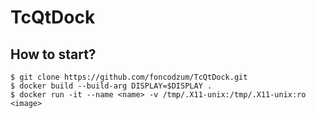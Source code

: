 # TcQtDock
## How to start?
```
$ git clone https://github.com/foncodzum/TcQtDock.git
$ docker build --build-arg DISPLAY=$DISPLAY .
$ docker run -it --name <name> -v /tmp/.X11-unix:/tmp/.X11-unix:ro <image>
```
